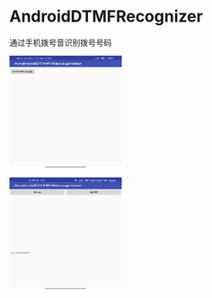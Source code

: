 # AndroidDTMFRecognizer

通过手机拨号音识别拨号号码




<img src="https://github.com/yangshj/AndroidDTMFRecognizer/blob/master/images/1.jpg" width="200" height="200" alt="图片1"/>

<img src="https://github.com/yangshj/AndroidDTMFRecognizer/blob/master/images/2.jpg" width="200" height="200" alt="图片2"/><br/>
